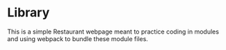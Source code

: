 # Library
This is a simple Restaurant webpage meant to practice coding in modules and using webpack to bundle these module files.
